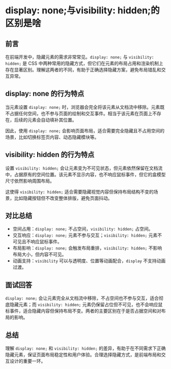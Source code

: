 # **display: none;与visibility: hidden;的区别是啥**

## 前言

在前端开发中，隐藏元素的需求非常常见。`display: none;` 与 `visibility: hidden;` 是 CSS 中两种常用的隐藏方式，但它们在元素的布局占用和渲染机制上存在显著区别。理解这两者的不同，有助于正确选择隐藏方案，避免布局错乱和交互异常。

## display: none 的行为特点

当元素设置 `display: none;` 时，浏览器会完全将该元素从文档流中移除。元素既不占据任何空间，也不参与页面的绘制和交互事件。相当于该元素在页面上不存在，后续的元素会自动填补其位置。

因此，使用 `display: none;` 会影响页面布局，适合需要完全隐藏且不占用空间的场景，比如切换标签页内容、动态隐藏模块等。

## visibility: hidden 的行为特点

设置 `visibility: hidden;` 会让元素变为不可见状态，但元素依然保留在文档流中，占据原有的空间位置。该元素不显示内容，也不响应鼠标事件，但它的盒模型尺寸依然影响周围布局。

这使得 `visibility: hidden;` 适合需要隐藏视觉内容但保持布局结构不变的场景，比如隐藏按钮但不改变整体排版，避免页面抖动。

## 对比总结

- 空间占用：`display: none;` 不占空间，`visibility: hidden;` 占空间。
- 交互响应：`display: none;` 元素不参与交互；`visibility: hidden;` 元素不可见且不响应鼠标事件。
- 布局影响：`display: none;` 会触发布局重排，`visibility: hidden;` 不影响布局大小，但内容不可见。
- 动画支持：`visibility` 可以与透明度、位置等动画配合，`display` 不支持动画过渡。

## 面试回答

`display: none;` 会让元素完全从文档流中移除，不占空间也不参与交互，适合彻底隐藏元素；而 `visibility: hidden;` 元素仍保留占位但不可见，也不会响应鼠标事件，适合隐藏内容但保持布局不变。两者的主要区别在于是否占据空间和对布局的影响。

## 总结

理解 `display: none;` 和 `visibility: hidden;` 的差异，有助于在不同需求下正确隐藏元素，保证页面布局稳定性和用户体验。合理选择隐藏方式，是前端布局和交互设计的重要一环。